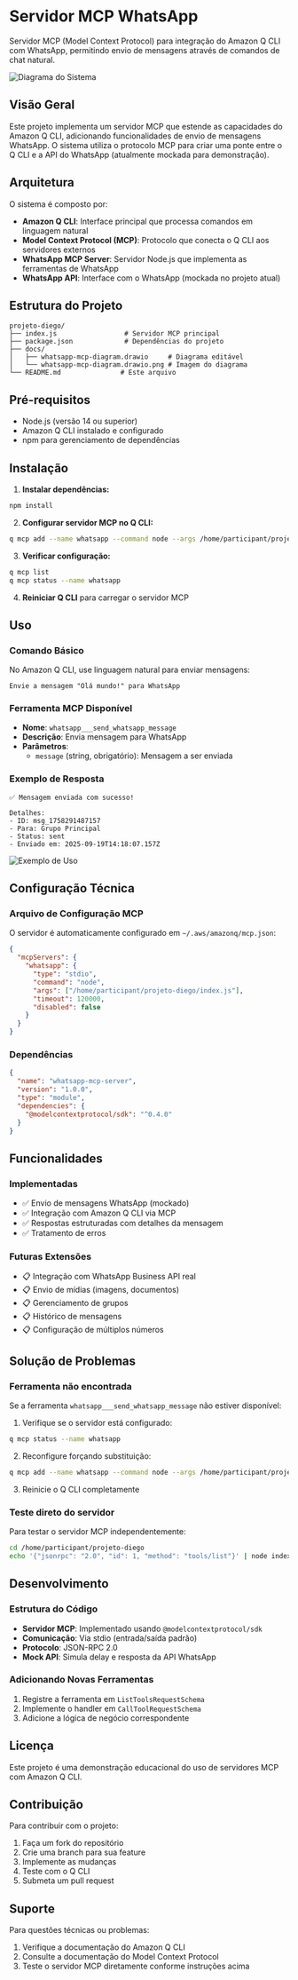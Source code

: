 # Servidor MCP WhatsApp

Servidor MCP (Model Context Protocol) para integração do Amazon Q CLI com WhatsApp, permitindo envio de mensagens através de comandos de chat natural.

![Diagrama do Sistema](docs/whatsapp-mcp-diagram.drawio.png)

## Visão Geral

Este projeto implementa um servidor MCP que estende as capacidades do Amazon Q CLI, adicionando funcionalidades de envio de mensagens WhatsApp. O sistema utiliza o protocolo MCP para criar uma ponte entre o Q CLI e a API do WhatsApp (atualmente mockada para demonstração).

## Arquitetura

O sistema é composto por:

- **Amazon Q CLI**: Interface principal que processa comandos em linguagem natural
- **Model Context Protocol (MCP)**: Protocolo que conecta o Q CLI aos servidores externos
- **WhatsApp MCP Server**: Servidor Node.js que implementa as ferramentas de WhatsApp
- **WhatsApp API**: Interface com o WhatsApp (mockada no projeto atual)

## Estrutura do Projeto

```
projeto-diego/
├── index.js                 # Servidor MCP principal
├── package.json             # Dependências do projeto
├── docs/
│   ├── whatsapp-mcp-diagram.drawio     # Diagrama editável
│   └── whatsapp-mcp-diagram.drawio.png # Imagem do diagrama
└── README.md               # Este arquivo
```

## Pré-requisitos

- Node.js (versão 14 ou superior)
- Amazon Q CLI instalado e configurado
- npm para gerenciamento de dependências

## Instalação

1. **Instalar dependências:**
```bash
npm install
```

2. **Configurar servidor MCP no Q CLI:**
```bash
q mcp add --name whatsapp --command node --args /home/participant/projeto-diego/index.js
```

3. **Verificar configuração:**
```bash
q mcp list
q mcp status --name whatsapp
```

4. **Reiniciar Q CLI** para carregar o servidor MCP

## Uso

### Comando Básico
No Amazon Q CLI, use linguagem natural para enviar mensagens:

```
Envie a mensagem "Olá mundo!" para WhatsApp
```

### Ferramenta MCP Disponível
- **Nome**: `whatsapp___send_whatsapp_message`
- **Descrição**: Envia mensagem para WhatsApp
- **Parâmetros**:
  - `message` (string, obrigatório): Mensagem a ser enviada

### Exemplo de Resposta
```
✅ Mensagem enviada com sucesso!

Detalhes:
- ID: msg_1758291487157
- Para: Grupo Principal
- Status: sent
- Enviado em: 2025-09-19T14:18:07.157Z
```

![Exemplo de Uso](docs/example.png)

## Configuração Técnica

### Arquivo de Configuração MCP
O servidor é automaticamente configurado em `~/.aws/amazonq/mcp.json`:

```json
{
  "mcpServers": {
    "whatsapp": {
      "type": "stdio",
      "command": "node",
      "args": ["/home/participant/projeto-diego/index.js"],
      "timeout": 120000,
      "disabled": false
    }
  }
}
```

### Dependências
```json
{
  "name": "whatsapp-mcp-server",
  "version": "1.0.0",
  "type": "module",
  "dependencies": {
    "@modelcontextprotocol/sdk": "^0.4.0"
  }
}
```

## Funcionalidades

### Implementadas
- ✅ Envio de mensagens WhatsApp (mockado)
- ✅ Integração com Amazon Q CLI via MCP
- ✅ Respostas estruturadas com detalhes da mensagem
- ✅ Tratamento de erros

### Futuras Extensões
- 📋 Integração com WhatsApp Business API real
- 📋 Envio de mídias (imagens, documentos)
- 📋 Gerenciamento de grupos
- 📋 Histórico de mensagens
- 📋 Configuração de múltiplos números

## Solução de Problemas

### Ferramenta não encontrada
Se a ferramenta `whatsapp___send_whatsapp_message` não estiver disponível:

1. Verifique se o servidor está configurado:
```bash
q mcp status --name whatsapp
```

2. Reconfigure forçando substituição:
```bash
q mcp add --name whatsapp --command node --args /home/participant/projeto-diego/index.js --force
```

3. Reinicie o Q CLI completamente

### Teste direto do servidor
Para testar o servidor MCP independentemente:
```bash
cd /home/participant/projeto-diego
echo '{"jsonrpc": "2.0", "id": 1, "method": "tools/list"}' | node index.js
```

## Desenvolvimento

### Estrutura do Código
- **Servidor MCP**: Implementado usando `@modelcontextprotocol/sdk`
- **Comunicação**: Via stdio (entrada/saída padrão)
- **Protocolo**: JSON-RPC 2.0
- **Mock API**: Simula delay e resposta da API WhatsApp

### Adicionando Novas Ferramentas
1. Registre a ferramenta em `ListToolsRequestSchema`
2. Implemente o handler em `CallToolRequestSchema`
3. Adicione a lógica de negócio correspondente

## Licença

Este projeto é uma demonstração educacional do uso de servidores MCP com Amazon Q CLI.

## Contribuição

Para contribuir com o projeto:
1. Faça um fork do repositório
2. Crie uma branch para sua feature
3. Implemente as mudanças
4. Teste com o Q CLI
5. Submeta um pull request

## Suporte

Para questões técnicas ou problemas:
1. Verifique a documentação do Amazon Q CLI
2. Consulte a documentação do Model Context Protocol
3. Teste o servidor MCP diretamente conforme instruções acima
